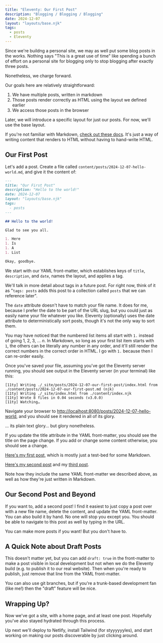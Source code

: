```yaml
---
title: "Eleventy: Our First Post"
description: "Blogging / Blogging / Blogging"
date: 2024-12-07
layout: "layouts/base.njk"
tags:
  - posts
  - Eleventy
---
```


Since we're buildng a personal site, we may as well put some blog posts in the
works. Nothing says "This is a great use of time" like spending a bunch of
effort on a personal site for blogging only to stop blogging after exactly
three posts.

Nonetheless, we charge forward.

Our goals here are relatively straightforward:

1. We have multiple posts, written in markdown
1. Those posts render correctly as HTML using the layout we defined earlier
1. We access those posts in the browser

Later, we will introduce a specific layout for just our posts. For now, we'll
use the base layout.

If you're not familiar with Markdown, [check out these
docs](https://docs.github.com/en/get-started/writing-on-github/getting-started-with-writing-and-formatting-on-github/basic-writing-and-formatting-syntax).
It's just a way of writing content that renders to HTML without having to
hand-write HTML.

## Our First Post

Let's add a post. Create a file called
`content/posts/2024-12-07-hello-world.md`, and give it the content of:

```markdown
---
title: "Our First Post"
description: "Hello to the world!"
date: 2024-12-07
layout: "layouts/base.njk"
tags:
  - posts
---

## Hello to the world!

Glad to see you all.

1. Here
1. Is
1. A
1. List

Okay, goodbye.
```

We start with our YAML front-matter, which establishes keys of `title`,
`description`, and `date`, names the layout, and applies a tag.

We'll talk in more detail about tags in a future post. For right now, think of
it as "`tags: posts` adds this post to a collection called `posts` that we can
reference later".

The `date` attribute doesn't have to match your file name. It does for me,
because I prefer the date to be part of the URL slug, but you could just as
easily name your file whatever you like. Eleventy (optionally) uses the date
attribute to deterministically sort posts, though it's not the only way to sort
them.

You may have noticed that the numbered list items all start with `1.` instead of
going 1, 2, 3, ... _n_. In Markdown, so long as your first list item starts with
`1`, the others can be literally any number in any order, and it'll still render
the correct numbers in the correct order in HTML. I go with `1.` because then I
can re-order easily.

Once you've saved your file, assuming you've got the Eleventy server running,
you should see output in the Eleventy server (in your terminal) like this:

```
[11ty] Writing ./_site/posts/2024-12-07-our-first-post/index.html from ./content/posts/2024-12-07-our-first-post.md (njk)
[11ty] Writing ./_site/index.html from ./content/index.njk
[11ty] Wrote 8 files in 0.04 seconds (v3.0.0)
[11ty] Watching…
```

Navigate your browser to
[http://localhost:8080/posts/2024-12-07-hello-world](http://localhost:8080/posts/2024-12-07-hello-world), and you should see it rendered in all of its glory.

... its plain text glory... but glory nonetheless.

If you update the title attribute in the YAML front-matter, you should see the
title on the page change. If you add or change some content otherwise, you
should see a change.

[Here's my first
post](https://github.com/andrewek/implicit-moon/commit/665d1bf3d6b1f7af42bf9208014a35bd1a3181dc),
which is mostly just a test-bed for some Markdown.

[Here's my second post](https://github.com/andrewek/implicit-moon/commit/68d0d6028706f77132a031526670fdfff3cef9ee) and my [third
post](https://github.com/andrewek/implicit-moon/commit/e000633c6cae3943346521f1bf72ee799d67eb83).

Note how they include the same YAML front-matter we described above, as well as
how they're just written in Markdown.

## Our Second Post and Beyond

If you want to, add a second post! I find it easiest to just copy a post over
with a new file name, delete the content, and update the YAML front-matter. You
can also build it by hand. No one will stop you except you. You should be able
to navigate to this post as well by typing in the URL.

You can make more posts if you want! But you don't have to.

## A Quick Note about Draft Posts

This doesn't matter yet, but you can add `draft: true` in the front-matter to
make a post visible in local development but not when we do the Eleventy build
(e.g. to publish it to our real website). Then when you're ready to publish,
just remove that line from the YAML front-matter.

You can also use git branches, but if you're a trunk-based development fan
(like me!) then the "draft" feature will be nice.

## Wrapping Up?

Now we've got a site, with a home page, and at least one post. Hopefully you've
also stayed hydrated through this process.

Up next we'll deploy to Netlify, install Tailwind (for styyyyyyles), and start
working on making our posts discoverable by just clicking around.
